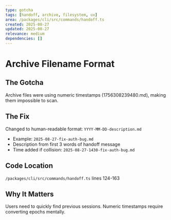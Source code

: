 ```yaml
---
type: gotcha
tags: [handoff, archive, filesystem, ux]
area: /packages/cli/src/commands/handoff.ts
created: 2025-08-27
updated: 2025-08-27
relevance: medium
dependencies: []
---
```


# Archive Filename Format

## The Gotcha
Archive files were using numeric timestamps (1756308239480.md), making them impossible to scan.

## The Fix
Changed to human-readable format: `YYYY-MM-DD-description.md`
- Example: `2025-08-27-fix-auth-bug.md`
- Description from first 3 words of handoff message
- Time added if collision: `2025-08-27-1430-fix-auth-bug.md`

## Code Location
`/packages/cli/src/commands/handoff.ts` lines 124-163

## Why It Matters
Users need to quickly find previous sessions. Numeric timestamps require converting epochs mentally.